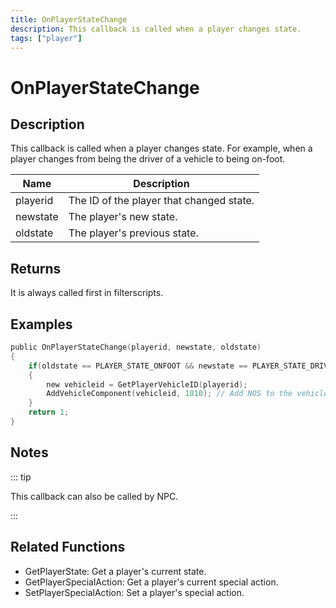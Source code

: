 ```yaml
---
title: OnPlayerStateChange
description: This callback is called when a player changes state.
tags: ["player"]
---
```


# OnPlayerStateChange

<TagLinks />

## Description

This callback is called when a player changes state. For example, when a player changes from being the driver of a vehicle to being on-foot.

| Name     | Description                              |
| -------- | ---------------------------------------- |
| playerid | The ID of the player that changed state. |
| newstate | The player's new state.                  |
| oldstate | The player's previous state.             |

## Returns

It is always called first in filterscripts.

## Examples

```c
public OnPlayerStateChange(playerid, newstate, oldstate)
{
    if(oldstate == PLAYER_STATE_ONFOOT && newstate == PLAYER_STATE_DRIVER) // Player entered a vehicle as a driver
    {
        new vehicleid = GetPlayerVehicleID(playerid);
        AddVehicleComponent(vehicleid, 1010); // Add NOS to the vehicle
    }
    return 1;
}
```

## Notes

::: tip

This callback can also be called by NPC.

:::

## Related Functions

- GetPlayerState: Get a player's current state.
- GetPlayerSpecialAction: Get a player's current special action.
- SetPlayerSpecialAction: Set a player's special action.
